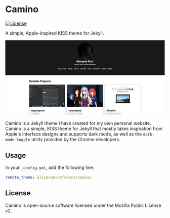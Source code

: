 # Camino

[![License](https://img.shields.io/github/license/alicerunsonfedora/camino)](LICENSE.txt)

A simple, Apple-inspired KISS theme for Jekyll.

![Example](repo/example.png)

Camino is a Jekyll theme I have created for my own personal website. Camino is a simple, KISS theme for Jekyll that mostly takes inspiration from Apple's interface designs and supports dark mode, as well as the `dark-mode-toggle` utility provided by the Chrome developers.

## Usage

In your `_config.yml`, add the following line:

```yml
remote_theme: alicerunsonfedora/camino
```

## License

Camino is open-source software licensed under the Mozilla Public License v2.